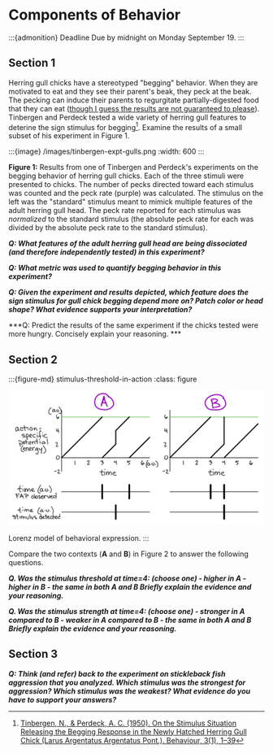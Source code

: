 # Components of Behavior




:::{admonition} Deadline
Due by midnight on Monday September 19.
:::




## Section 1

Herring gull chicks have a stereotyped "begging" behavior. When they are motivated to eat and they see their parent's beak, they peck at the beak. The pecking can induce their parents to regurgitate partially-digested food that they can eat ([though I guess the results are not guaranteed to please](https://youtu.be/a-ek4225__I)). Tinbergen and Perdeck tested a wide variety of herring gull features to deterine the sign stimulus for begging[^tinbergen-gulls-1950]. Examine the results of a small subset of his experiment in Figure 1. 

[^tinbergen-gulls-1950]: [Tinbergen, N., & Perdeck, A. C. (1950). On the Stimulus Situation Releasing the Begging Response in the Newly Hatched Herring Gull Chick (Larus Argentatus Argentatus Pont.). Behaviour, 3(1), 1–39](http://www.jstor.org/stable/4532715)

:::{image} /images/tinbergen-expt-gulls.png
:width: 600
:::

**Figure 1:** Results from one of Tinbergen and Perdeck's experiments on the begging behavior of herring gull chicks. Each of the three stimuli were presented to chicks. The number of pecks directed toward each stimulus was counted and the peck rate (purple) was calculated. The stimulus on the left was the "standard" stimulus meant to mimick multiple features of the adult herring gull head. The peck rate reported for each stimulus was *normalized* to the standard stimulus (the absolute peck rate for each was divided by the absolute peck rate to the standard stimulus). 

***Q: What features of the adult herring gull head are being dissociated (and therefore independently tested) in this experiment?***

***Q: What metric was used to quantify begging behavior in this experiment?***

***Q: Given the experiment and results depicted, which feature does the sign stimulus for gull chick begging depend more on? Patch color or head shape? What evidence supports your interpretation?*** 

***Q: Predict the results of the same experiment if the chicks tested were more hungry. Concisely explain your reasoning. ***


## Section 2

:::{figure-md} stimulus-threshold-in-action
:class: figure

<img src="/images/stimulus-threshold-in-action.png" alt="fishy" class="bg-primary mb-1" width="700px">

Lorenz model of behavioral expression. 
:::

Compare the two contexts (**A** and **B**) in Figure 2 to answer the following questions. 

***Q. Was the stimulus threshold at time=4: (choose one)
		- higher in A
		- higher in B
		- the same in both A and B
Briefly explain the evidence and your reasoning.***

***Q. Was the stimulus strength at time=4: (choose one)
		- stronger in A compared to B
		- weaker in A compared to B
		- the same in both A and B
Briefly explain the evidence and your reasoning.***


## Section 3

***Q: Think (and refer) back to the experiment on stickleback fish aggression that you analyzed. Which stimulus was the strongest for aggression? Which stimulus was the weakest? What evidence do you have to support your answers?***